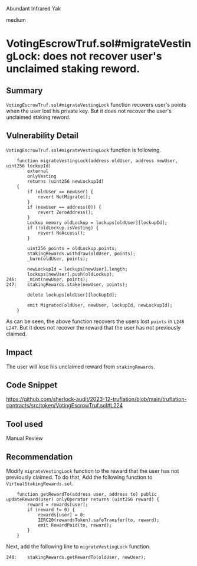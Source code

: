 Abundant Infrared Yak

medium

# VotingEscrowTruf.sol#migrateVestingLock: does not recover user's unclaimed staking reword.

## Summary
`VotingEscrowTruf.sol#migrateVestingLock` function recovers user's points when the user lost his private key.
But it does not recover the user's unclaimed staking reword.

## Vulnerability Detail
`VotingEscrowTruf.sol#migrateVestingLock` function is following.
```solidity
    function migrateVestingLock(address oldUser, address newUser, uint256 lockupId)
        external
        onlyVesting
        returns (uint256 newLockupId)
    {
        if (oldUser == newUser) {
            revert NotMigrate();
        }
        if (newUser == address(0)) {
            revert ZeroAddress();
        }
        Lockup memory oldLockup = lockups[oldUser][lockupId];
        if (!oldLockup.isVesting) {
            revert NoAccess();
        }

        uint256 points = oldLockup.points;
        stakingRewards.withdraw(oldUser, points);
        _burn(oldUser, points);

        newLockupId = lockups[newUser].length;
        lockups[newUser].push(oldLockup);
246:    _mint(newUser, points);
247:    stakingRewards.stake(newUser, points);

        delete lockups[oldUser][lockupId];

        emit Migrated(oldUser, newUser, lockupId, newLockupId);
    }
```
As can be seen, the above function recovers the users lost `points` in `L246` `L247`.
But it does not recover the reward that the user has not previously claimed.

## Impact
The user will lose his unclaimed reward from `stakingRewards`.

## Code Snippet
https://github.com/sherlock-audit/2023-12-truflation/blob/main/truflation-contracts/src/token/VotingEscrowTruf.sol#L224


## Tool used
Manual Review

## Recommendation
Modify `migrateVestingLock` function to  the reward that the user has not previously claimed.
To do that, Add the following function to `VirtualStakingRewards.sol`.
```solidity
    function getRewardTo(address user, address to) public updateReward(user) onlyOperator returns (uint256 reward) {
        reward = rewards[user];
        if (reward != 0) {
            rewards[user] = 0;
            IERC20(rewardsToken).safeTransfer(to, reward);
            emit RewardPaid(to, reward);
        }
    }
```
Next, add the following line to `migrateVestingLock` function.
```solidity
248:    stakingRewards.getRewardTo(oldUser, newUser);
```